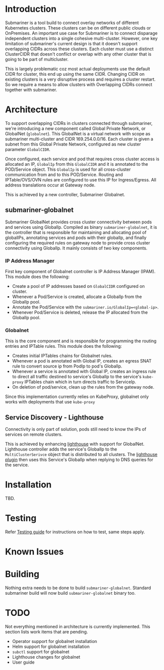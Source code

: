 # Introduction

Submariner is a tool build to connect overlay networks of different Kubernetes clusters. These clusters can be on different public clouds or OnPremises. An important use case for Submariner is to connect disparage independent clusters into a single cohesive multi-cluster.
 However, one key limitation of submariner's current design is that it doesn't support overlapping CIDRs across these clusters. Each cluster must use a distinct ClusterCIDR that doesn't conflict or overlap with any other cluster that is going to be part of multicluster.

<!-- TODO: Add diagram showing the problem --> 

This is largely problematic coz most actual deployments use the default CIDR for cluster, this end up using the same CIDR. Changing CIDR on existing clusters is a very disruptive process and requires a cluster restart. So we require a means to allow clusters with Overlapping CIDRs connect together with submariner.

# Architecture

To support overlapping CIDRs in clusters connected through submariner, we're introducing a new component called Global Private Network, or GlobalNet (`globalnet`). This GlobalNet is a virtual network with scope as submariner multi-cluster and CIDR 169.254.0.0/16. Each cluster is given a subnet from this Global Private Network, configured as new cluster parameter `GlobalCIDR`.

Once configured, each service and pod that requires cross cluster access is allocated an IP, `GlobalIp` from this `GlobalCIDR` and it is annotated to the POD/Service object. This `GlobalIp` is used for all cross-cluster communication from and to this POD/Service. Routing and IPTable/OVS/OVN rules are configured to use this IP for Ingress/Egress. All address translations occur at Gateway node.

This is achieved by a new controller, Submariner Globalnet.

## submariner-globalnet

Submariner GlobalNet provides cross cluster connectivity between pods and services using GlobalIp. Compiled as binary `submariner-globalnet`, it is the controller that is responsible for maintaining and allocating pool of globalIPs, annotating services and pods with their globalIp, and finally configuring the required rules on gateway node to provide cross cluster connectivity using GlobalIp. It mainly consists of two key components.

### IP Address Manager

First key component of Globalnet controller is IP Address Manager (IPAM). This module does the following:

* Create a pool of IP addresses based on `GlobalCIDR` configured on cluster.
* Whenever a Pod/Service is created, allocate a GlobalIp from the GlobalIp pool.
* Annotate the Pod/Service with the `submariner.io/GlobalIp=<global-ip>`.
* Whenever Pod/Service is deleted, release the IP allocated from the GlobalIp pool.

### Globalnet

This is the core component and is responsible for programming the routing entries and IPTable rules. This module does the following:

* Creates initial IPTables chains for Globalnet rules.
* Whenever a pod is annotated with Global IP, creates an egress SNAT rule to convert source ip from PodIp to pod's GlobalIp.
* Whenever a service is annotated with Global IP, creates an ingress rule to direct all traffic destined to service's GlobalIp to the service's `kube-proxy` IPTables chain which in turn directs traffic to ServiceIp.
* On deletion of pod/service, clean up the rules from the gateway node.

Since this implementation currently relies on KubeProxy, globalnet only works with deployments that use `kube-proxy`

<!-- TODO: Add a block diagram showing the solution -->

## Service Discovery - Lighthouse

Connectivity is only part of solution, pods still need to know the IPs of services on remote clusters.

This is achieved by enhancing [lighthouse](https://github.com/submariner-io/lighthouse) with support for GlobalNet. Lighthouse controller adds the service's GlobalIp to the `MultiClusterSerivce` object that is distributed to all clusters. The [lighthouse plugin](https://github.com/submariner-io/lighthouse/tree/master/plugin/lighthouse) then uses this Service's GlobalIp when replying to DNS queries for the service.

# Installation

TBD.

# Testing

Refer [Testing guide](testing.md) for instructions on how to test, same steps apply.

# Known Issues

# Building

Nothing extra needs to be done to build `submariner-globalnet`. Standard submariner build will now build `submariner-globalnet` binary too.
# TODO

Not everything mentioned in architecture is currently implemented. This section lists work items that are pending.

* Operator support for globalnet installation
* Helm support for globalnet installation
* `subctl` support for globalnet
* Lighthouse changes for globalnet
* User guide
